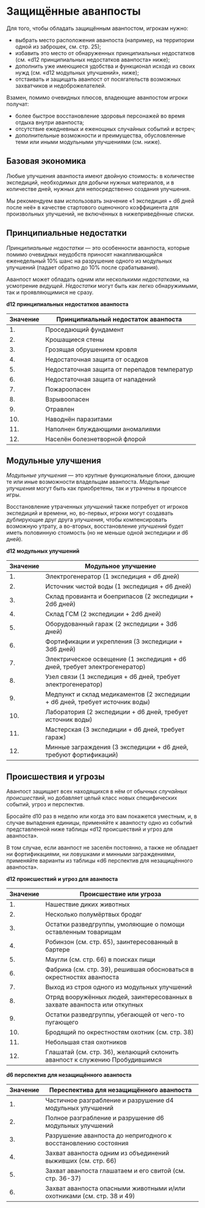 # Защищённые аванпосты

Для того, чтобы обладать защищённым аванпостом, игрокам нужно:

- выбрать место расположения аванпоста (например, на территории одной из заброшек, см. стр. 25);
- избавить это место от обнаруженных принципиальных недостатков (см. «d12 принципиальных недостатков аванпоста» ниже);
- дополнить уже имеющиеся удобства и функционал исходя из своих нужд (см. «d12 модульных улучшений», ниже);
- отстаивать и защищать аванпост от посягательств возможных захватчиков и недоброжелателей.

Взамен, помимо очевидных плюсов, владеющие аванпостом игроки получат:

- более быстрое восстановление здоровья персонажей во время отдыха внутри аванпоста;
- отсутствие ежедневных и еженощных случайных событий и встреч;
- дополнительные возможности и преимущества, обусловленные теми или иными модульными улучшениями (см. ниже).

## Базовая экономика

Любые улучшения аванпоста имеют двойную стоимость: в количестве экспедиций, необходимых для добычи нужных материалов, и в количестве дней, нужных для непосредственно создания улучшения.

Мы рекомендуем вам использовать значение «1 экспедиция + d6 дней после неё» в качестве стартового оценочного коэффициента для произвольных улучшений, не включённых в нижеприведённые списки.

## Принципиальные недостатки

*Принципиальные недостатки* — это особенности аванпоста, которые помимо очевидных неудобств приносят накапливающийся еженедельный 10% шанс на разрушение одного из модульных улучшений (падает обратно до 10% после срабатывания).

Аванпост может обладать одним или несколькими *недостатками*, на усмотрение *ведущей*. *Недостатки* могут быть как легко обнаружимыми, так и проявляющимися не сразу.

**d12 принципиальных недостатков аванпоста**

|Значение|Принципиальный недостаток аванпоста|
|--- |--- |
|1.|Проседающий фундамент|
|2.|Крошащиеся стены|
|3.|Грозящая обрушением кровля|
|4.|Недостаточная защита от осадков|
|5.|Недостаточная защита от перепадов температур|
|6.|Недостаточная защита от нападений|
|7.|Пожароопасен|
|8.|Взрывоопасен|
|9.|Отравлен|
|10.|Наводнён паразитами|
|11.|Наполнен блуждающими аномалиями|
|12.|Населён болезнетворной флорой|

## Модульные улучшения

*Модульные улучшения* — это крупные функциональные блоки, дающие те или иные возможности владельцам аванпоста. *Модульные улучшения* могут быть как приобретены, так и утрачены в процессе игры.

Восстановление утраченных *улучшений* также потребует от игроков экспедиций и времени, но, во-первых, игроки могут создавать дублирующие друг друга *улучшения*, чтобы компенсировать возможную утрату, а во-вторых, восстановление *улучшений* будет иметь половинную стоимость (но не меньше одной экспедиции и d6 дней).

**d12 модульных улучшений**

|Значение|Модульное улучшение|
|--- |--- |
|1.|Электрогенератор (1 экспедиция + d6 дней)|
|2.|Источник чистой воды (1 экспедиция + d6 дней)|
|3.|Склад провианта и боеприпасов (2 экспедиции + 2d6 дней)|
|4.|Склад ГСМ (2 экспедиции + 2d6 дней)|
|5.|Оборудованный гараж (2 экспедиции + 3d6 дней)|
|6.|Фортификации и укрепления (3 экспедиции + 3d6 дней)|
|7.|Электрическое освещение (1 экспедиция + d6 дней, требует электрогенератор)|
|8.|Узел связи (1 экспедиция + d6 дней, требует электрогенератор)|
|9.|Медпункт и склад медикаментов (2 экспедиции + d6 дней, требует источник воды)|
|10.|Лаборатория (2 экспедиции + d6 дней, требует источник воды)|
|11.|Мастерская (3 экспедиции + d6 дней, требует гараж)|
|12.|Минные заграждения (3 экспедиции + d6 дней, требуют фортификаций)|

## Происшествия и угрозы

Аванпост защищает всех находящихся в нём от обычных *случайных происшествий*, но добавляет целый класс новых специфических событий, угроз и перспектив.

Бросайте d10 раз в неделю или когда это вам покажется уместным, и, в случае выпадения единицы, применяйте к аванпосту одно из событий представленной ниже таблицы «d12 происшествий и угроз для аванпоста».

В том случае, если аванпост не заселён постоянно, а также не обладает ни фортификациями, ни ловушками и минными заграждениями, применяйте варианты из таблицы «d6 перспектив для незащищённого аванпоста».

**d12 происшествий и угроз для аванпоста**

|Значение|Происшествие или угроза|
|--- |--- |
|1.|Нашествие диких животных|
|2.|Несколько полумёртвых бродяг|
|3.|Остатки разведгруппы, умоляющие о помощи оставленным товарищам|
|4.|Робинзон (см. стр. 65), заинтересованный в бартере|
|5.|Маугли (см. стр. 66) в поисках пищи|
|6.|Фабрика (см. стр. 39), решившая обосноваться в окрестностях аванпоста|
|7.|Выход из строя одного из модульных улучшений|
|8.|Отряд вооружённых людей, заинтересованных в захвате аванпоста или откупных|
|9.|Остатки разведгруппы, убегающей от чего-то пугающего|
|10.|Бродящий по окрестностям охотник (см. стр. 38)|
|11.|Небольшая стая охотников|
|12.|Глашатай (см. стр. 36), желающий склонить аванпост к служению Пробудившимся|

**d6 перспектив для незащищённого аванпоста**

|Значение|Переспектива для незащищённого аванпоста|
|--- |--- |
|1.|Частичное разграбление и разрушение d4 модульных улучшений|
|2.|Полное разграбление и разрушение d6 модульных улучшений|
|3.|Разрушение аванпоста до непригодного к восстановлению состояния|
|4.|Захват аванпоста одним из объединений выживших (см. стр. 66)|
|5.|Захват аванпоста глашатаем и его свитой (см. стр. 36-37)|
|6.|Захват аванпоста опасными животными и/или охотниками (см. стр. 38 и 49)|